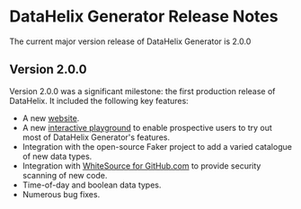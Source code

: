 # DataHelix Generator Release Notes

The current major version release of DataHelix Generator is 2.0.0

## Version 2.0.0 

Version 2.0.0 was a significant milestone: the first production release of DataHelix.  It included the following key features:

* A new [website](https://finos.github.io/datahelix/).
* A new [interactive playground](https://finos.github.io/datahelix/playground/) to enable prospective users to try out most of DataHelix Generator's features.
* Integration with the open-source Faker project to add a varied catalogue of new data types.
* Integration with [WhiteSource for GitHub.com](https://whitesource.atlassian.net/wiki/spaces/WD/pages/697696422/WhiteSource+for+GitHub.com) to provide security scanning of new code.
* Time-of-day and boolean data types.
* Numerous bug fixes.
